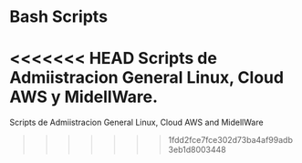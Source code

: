 # Bash Scripts
<<<<<<< HEAD
Scripts de Admiistracion General Linux, Cloud AWS y MidellWare.
=======
Scripts de Admiistracion General Linux, Cloud AWS and MidellWare
>>>>>>> 1fdd2fce7fce302d73ba4af99adb3eb1d8003448
